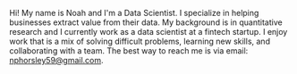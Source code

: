 Hi!  My name is Noah and I'm a Data Scientist.  I specialize in helping businesses extract value from their data.  My background is in quantitative research and I currently work as a data scientist at a fintech startup.  I enjoy work that is a mix of solving difficult problems, learning new skills, and collaborating with a team.  The best way to reach me is via email: nphorsley59@gmail.com.

<!--
**nphorsley59/nphorsley59** is a ✨ _special_ ✨ repository because its `README.md` (this file) appears on your GitHub profile.

Here are some ideas to get you started:

- 🔭 I’m currently working on ...
- 🌱 I’m currently learning ...
- 👯 I’m looking to collaborate on ...
- 🤔 I’m looking for help with ...
- 💬 Ask me about ...
- 📫 How to reach me: ...
- 😄 Pronouns: ...
- ⚡ Fun fact: ...
-->
